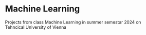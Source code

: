 # Machine Learning
Projects from class Machine Learning in summer semestar 2024 on Tehncical University of Vienna
